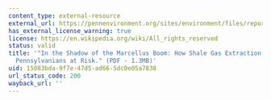 ```yaml
---
content_type: external-resource
external_url: https://pennenvironment.org/sites/environment/files/reports/In%20the%20Shadow%20of%20the%20Marcellus%20Boom.pdf
has_external_license_warning: true
license: https://en.wikipedia.org/wiki/All_rights_reserved
status: valid
title: '"In the Shadow of the Marcellus Boom: How Shale Gas Extraction Puts Vulnerable
  Pennsylvanians at Risk." (PDF - 1.3MB)'
uid: 15083bda-9f7e-47d5-ad66-5dc0e05a7838
url_status_code: 200
wayback_url: ''
---
```

